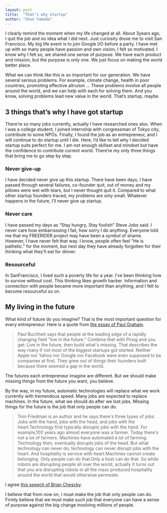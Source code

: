 ```yaml
---
layout: post
title:  "That’s why startup"
author: "Shun Yamada"
---
```


I clearly remind the moment when my life changed at all. About 3years ago, I quit the job and no idea what I did next. Just curiosity drove me to visit San Francisco. My big life event is to join Google I/O before a party. I have met up with so many people have passion and own vision, I felt so motivated. I know why I felt so, we shared one sense of purpose. We have each product and mission, but the purpose is only one. We just focus on making the world better place.

What we can think like this is so important for our generation. We have several serious problems. For example, climate change, health in poor countries, promoting effective altruism … These problems involve all people around the world, and we can help with each for solving them. And you know, solving problems lead new value in the world. That’s startup, maybe.

## 3 things that’s why I have got startup

There’re so many jobs currently, actually I have researched ones also. When I was a college student, I joined internship with congressman of Tokyo city, contribute to some NPOs. Finally, I found the job as an entrepreneur, and I will continue to do startup until I die. Here, I’d like to tell why I decided startup suits perfect for me.
I am not enough skillset and mindset but have the confidence to contribute current world. There’re my only three things that bring me to go step by step.

###  Never give-up
I have decided never give up this startup. There have been days, I have passed through several failures, co-founder quit, out of money and my pillows were wet with tears, but I never thought quit it. Compared to what other startup founders traced, my problems are only small. Whatever happens in the future, I’ll never give up startup.

### Never care
I have passed my days as “Stay hungry, Stay foolish” Steve Jobs said. I never care how embarrassing I fail, how sorry I do anything. Everyone told me that my FREERIDER project may have been a symbol of shame. However, I have never felt that way. I know, people often feel “He is pathetic.” for the moment, but next day they have already forgotten for their thinking what they’ll eat for dinner.

### Resourceful
In SanFrancisco, I lived such a poverty life for a year. I’ve been thinking how to survive without cost. This thinking likes growth hacker. Information and connection with people became more important than anything, and I felt to become resourceful so on.

## My living in the future
What kind of future do you imagine?
That is the most important question for every entrepreneur. Here is a quote from [the essay of Paul Graham](http://www.paulgraham.com/startupideas.html).

> Paul Buchheit says that people at the leading edge of a rapidly changing field "live in the future." Combine that with Pirsig and you get:
Live in the future, then build what's missing.
That describes the way many if not most of the biggest startups got started. Neither Apple nor Yahoo nor Google nor Facebook were even supposed to be companies at first. They grew out of things their founders built because there seemed a gap in the world.

The futures each entrepreneur imagine are different. But we should make missing things from the future you want, you believe.

By the way, in my future, automatic technologies will replace what we work currently with tremendous speed. Many jobs are expected to replace machines. In the future, what we should do after we lost jobs. Missing things for the future is the job that only people can do.

> Tom Friedman is an author and he says there's three types of jobs:
Jobs with the hand, jobs with the head,
and jobs with the heart.Technology first typically disrupts jobs with the hand.
For example,100 years ago almost everyone was a farmer.
Today there's not a lot of farmers. Machines have automated a lot of farming. Technology then, eventually disrupts jobs of the head.
But what technology can never do, technology can never disrupt jobs with the heart.
And hospitality is service with heart.Machines cannot create belonging. Only people can do that.Only a host can do that.
So while robots are disrupting people all over the world, actually it turns out that you are disrupting robots in all the mass produced hospitality around the world that would otherwise permeate.

I agree [this speech of Brian Chescky](https://www.youtube.com/watch?v=Bor-OyjULnM).

I believe that from now on, I must make the job that only people can do. Firmly believe that we must make such job that everyone can have a sense of purpose against the big change involving millions of people.
